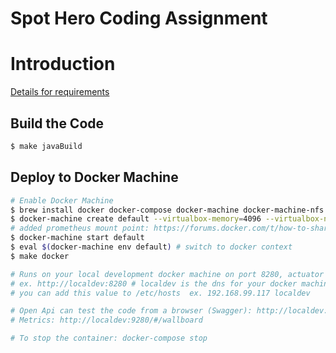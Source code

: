 # Spot Hero Coding Assignment 

# Introduction

[Details for requirements](https://gist.github.com/andrew-kirkham/0ac2d1eda026d83f604a826817f09113)

## Build the Code
```bash
$ make javaBuild
```

## Deploy to Docker Machine 
```bash
# Enable Docker Machine
$ brew install docker docker-compose docker-machine docker-machine-nfs
$ docker-machine create default --virtualbox-memory=4096 --virtualbox-no-share
# added prometheus mount point: https://forums.docker.com/t/how-to-share-volumes-and-or-drives-using-docker-machine-on-windows-not-beta/20170
$ docker-machine start default
$ eval $(docker-machine env default) # switch to docker context
$ make docker

# Runs on your local development docker machine on port 8280, actuator endpoints are on 8281
# ex. http://localdev:8280 # localdev is the dns for your docker machine. 
# you can add this value to /etc/hosts  ex. 192.168.99.117 localdev

# Open Api can test the code from a browser (Swagger): http://localdev:8280/swagger-ui.html
# Metrics: http://localdev:9280/#/wallboard

# To stop the container: docker-compose stop
```